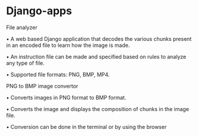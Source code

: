 # Django-apps

File analyzer

• A web based Django application that decodes the various chunks present in an encoded file to learn how the image is made.

• An instruction file can be made and specified based on rules to analyze any type of file.

• Supported file formats: PNG, BMP, MP4.

PNG to BMP image convertor

• Converts images in PNG format to BMP format.

• Converts the image and displays the composition of chunks in the image file.

• Conversion can be done in the terminal or by using the browser

